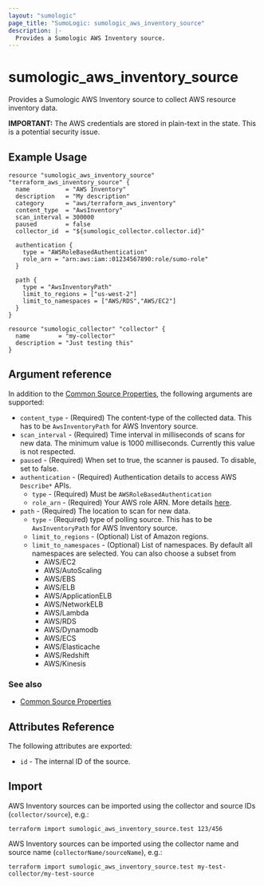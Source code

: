 ```yaml
---
layout: "sumologic"
page_title: "SumoLogic: sumologic_aws_inventory_source"
description: |-
  Provides a Sumologic AWS Inventory source.
---
```


# sumologic_aws_inventory_source
Provides a Sumologic AWS Inventory source to collect AWS resource inventory data.

__IMPORTANT:__ The AWS credentials are stored in plain-text in the state. This is a potential security issue.

## Example Usage
```hcl
resource "sumologic_aws_inventory_source" "terraform_aws_inventory_source" {
  name          = "AWS Inventory"
  description   = "My description"
  category      = "aws/terraform_aws_inventory"
  content_type  = "AwsInventory"
  scan_interval = 300000
  paused        = false
  collector_id  = "${sumologic_collector.collector.id}"

  authentication {
    type = "AWSRoleBasedAuthentication"
    role_arn = "arn:aws:iam::01234567890:role/sumo-role"
  }

  path {
    type = "AwsInventoryPath"
    limit_to_regions = ["us-west-2"]
    limit_to_namespaces = ["AWS/RDS","AWS/EC2"]
  }
}

resource "sumologic_collector" "collector" {
  name        = "my-collector"
  description = "Just testing this"
}
```

## Argument reference

In addition to the [Common Source Properties](https://registry.terraform.io/providers/SumoLogic/sumologic/latest/docs#common-source-properties), the following arguments are supported:

 - `content_type` - (Required) The content-type of the collected data. This has to be `AwsInventoryPath` for AWS Inventory source.
 - `scan_interval` - (Required) Time interval in milliseconds of scans for new data. The minimum value is 1000 milliseconds. Currently this value is not respected.
 - `paused` - (Required) When set to true, the scanner is paused. To disable, set to false.
 - `authentication` - (Required) Authentication details to access AWS `Describe*` APIs.
     + `type` - (Required) Must be `AWSRoleBasedAuthentication`
     + `role_arn` - (Required) Your AWS role ARN. More details [here](https://help.sumologic.com/03Send-Data/Sources/02Sources-for-Hosted-Collectors/Amazon-Web-Services/Grant-Access-to-an-AWS-Product#iam-role).
 - `path` - (Required) The location to scan for new data.
     + `type` - (Required) type of polling source. This has to be `AwsInventoryPath` for AWS Inventory source.
     + `limit_to_regions` - (Optional) List of Amazon regions. 
     + `limit_to_namespaces` - (Optional) List of namespaces. By default all namespaces are selected. You can also choose a subset from
        + AWS/EC2
        + AWS/AutoScaling
        + AWS/EBS
        + AWS/ELB
        + AWS/ApplicationELB
        + AWS/NetworkELB
        + AWS/Lambda
        + AWS/RDS
        + AWS/Dynamodb
        + AWS/ECS 
        + AWS/Elasticache
        + AWS/Redshift
        + AWS/Kinesis

### See also
   * [Common Source Properties](https://registry.terraform.io/providers/SumoLogic/sumologic/latest/docs#common-source-properties)

## Attributes Reference
The following attributes are exported:

- `id` - The internal ID of the source.

## Import
AWS Inventory sources can be imported using the collector and source IDs (`collector/source`), e.g.:

```hcl
terraform import sumologic_aws_inventory_source.test 123/456
```

AWS Inventory sources can be imported using the collector name and source name (`collectorName/sourceName`), e.g.:

```hcl
terraform import sumologic_aws_inventory_source.test my-test-collector/my-test-source
```